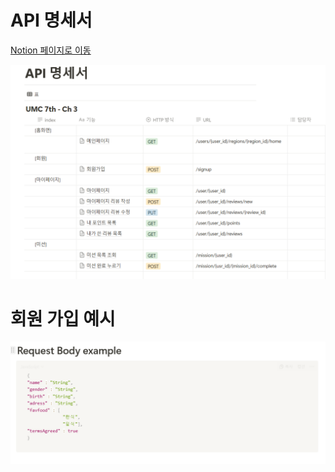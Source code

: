 # API 명세서

[Notion 페이지로 이동](https://www.notion.so/makeus-challenge/11bb57f4596b81da8150fae515ae97a2?v=11bb57f4596b816ca619000cc926741c&pvs=4)

<img src="./api명세 1.png">

# 회원 가입 예시

<img src="./api 회원가입 예시.png">
